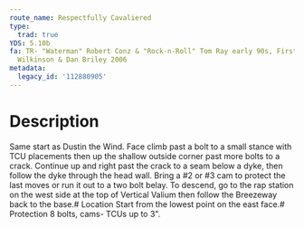 ```yaml
---
route_name: Respectfully Cavaliered
type:
  trad: true
YDS: 5.10b
fa: TR- "Waterman" Robert Conz & "Rock-n-Roll" Tom Ray early 90s, First lead- Dustin
  Wilkinson & Dan Briley 2006
metadata:
  legacy_id: '112880905'
---
```

# Description
Same start as Dustin the Wind. Face climb past a bolt to a small stance with TCU placements then up the shallow outside corner past more bolts to a crack. Continue up and right past the crack to a seam below a dyke, then follow the dyke through the head wall. Bring a #2 or #3 cam to protect the last moves or run it out to a two bolt belay. To descend, go to the rap station on the west side at the top of Vertical Valium then follow the Breezeway back to the base.# Location
Start from the lowest point on the east face.# Protection
8 bolts, cams- TCUs up to 3".